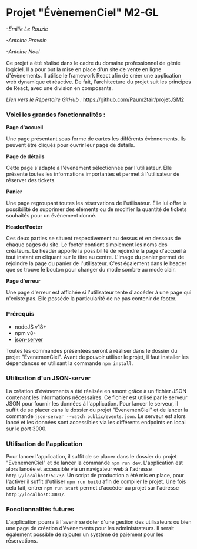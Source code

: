 # Projet "ÉvènemenCiel" M2-GL

*-Émilie Le Rouzic*

*-Antoine Provain*

*-Antoine Noel*

Ce projet a été réalisé dans le cadre du domaine professionnel de génie logiciel.
Il a pour but la mise en place d'un site de vente en ligne d'évènements.
Il utilise le framework React afin de créer une application web dynamique et réactive.
De fait, l'architecture du projet suit les principes de React, avec une division en composants.

*Lien vers le Répertoire GitHub :* https://github.com/Paum2tair/projetJSM2

### Voici les grandes fonctionnalités : 

**Page d'accueil**

Une page présentant sous forme de cartes les différents évènnements. Ils peuvent être cliqués pour ouvrir leur page de détails.

**Page de détails**

Cette page s'adapte à l'évènement sélectionnée par l'utilisateur. Elle présente toutes les informations importantes et permet à l'utilisateur de réserver des tickets.

**Panier**

Une page regroupant toutes les réservations de l'utilisateur. Elle lui offre la possibilité de supprimer des éléments ou de modifier la quantité de tickets souhaités pour un évènement donné.

**Header/Footer**

Ces deux parties se situent respectivement au dessus et en dessous de chaque pages du site. Le footer contient simplement les noms des créateurs. Le header apporte la possibilité de rejoindre la page d'accueil à tout instant en cliquant sur le titre au centre. L'image du panier permet de rejoindre la page du panier de l'utilisateur. C'est également dans le header que se trouve le bouton pour changer du mode sombre au mode clair.

**Page d'erreur**

Une page d'erreur est affichée si l'utilisateur tente d'accéder à une page qui n'existe pas. Elle possède la particularité de ne pas contenir de footer.

### Prérequis

- nodeJS v18+
- npm v8+
- [json-server](https://www.npmjs.com/package/json-server)

Toutes les commandes présentées seront à réaliser dans le dossier du projet "EvenemenCiel".
Avant de pouvoir utiliser le projet, il faut installer les dépendances en utilisant la commande `npm install`. 

### Utilisation d'un JSON-server

La création d'évènements a été réalisée en amont grâce à un fichier JSON contenant les informations nécessaires. Ce fichier est utilisé par le serveur JSON pour fournir les données à l'application. Pour lancer le serveur, il suffit de se placer dans le dossier du projet "EvenemenCiel" et de lancer la commande `json-server --watch public/events.json`. Le serveur est alors lancé et les données sont accessibles via les différents endpoints en local sur le port 3000.

### Utilisation de l'application

Pour lancer l'application, il suffit de se placer dans le dossier du projet "EvenemenCiel" et de lancer la commande `npm run dev`. L'application est alors lancée et accessible via un navigateur web à l'adresse `http://localhost:5173/`. Un script de production a été mis en place, pour l'activer il suffit d'utiliser `npm run build` afin de compiler le projet. Une fois cela fait, entrer `npm run start` permet d'accéder au projet sur l'adresse `http://localhost:3001/`.

### Fonctionnalités futures

L'application pourra à l'avenir se doter d'une gestion des utilisateurs ou bien une page de création d'évènements pour les administrateurs. Il serait également possible de rajouter un système de paiement pour les réservations.

